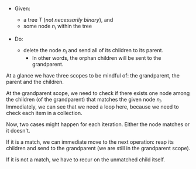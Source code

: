 - Given:
  - a tree $T$ (*not necessarily binary*), and
  - some node $n_i$ within the tree

- Do:
  - delete the node $n_i$ and send all of its children to its parent.
    -  In other words, the orphan children will be sent to the grandparent.

At a glance we have three scopes to be mindful of: the grandparent, the parent and the children.

At the grandparent scope, we need to check if there exists one node among the children (of the grandparent) that matches the given node $n_i$. Immediately, we can see that we need a loop here, because we need to check each item in a collection.

Now, two cases might happen for each iteration. Either the node matches or it doesn't.

If it is a match, we can immediate move to the next operation: reap its children and send to the grandparent (we are still in the grandparent scope).

If it is not a match, we have to recur on the unmatched child itself.
